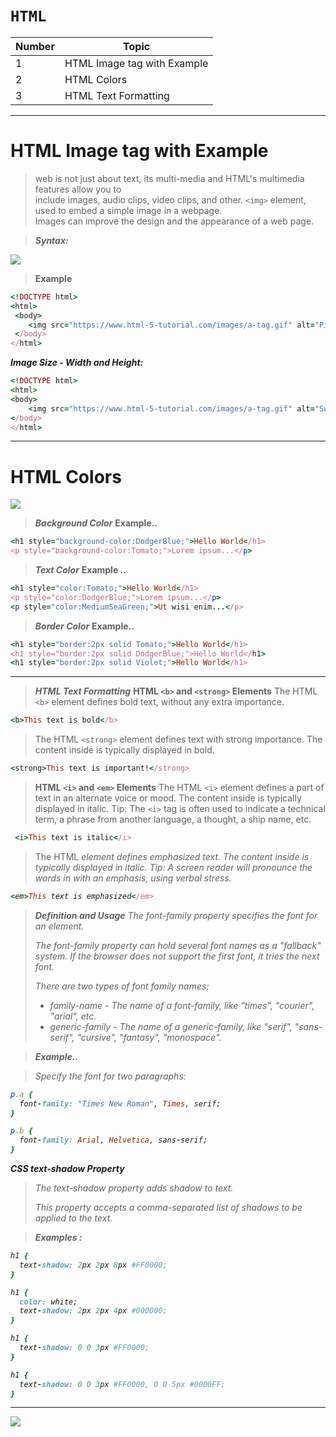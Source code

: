 # `HTML`

| Number       | Topic                       |
| -----------  | --------------------------- |
| 1            | HTML Image tag with Example |
| 2            | HTML Colors                 |
| 3            | HTML Text Formatting        |

<hr>

# HTML Image tag with Example

> web is not just about text, its multi-media and HTML's multimedia features allow you to <br>
> include images, audio clips, video clips, and other. `<img>` element, used to embed a simple image in a webpage. <br>
> Images can improve the design and the appearance of a web page.


> ***Syntax:***

![](https://www.html-5-tutorial.com/images/a-tag.gif)


> **Example**
``` ruby 
<!DOCTYPE html>
<html>
 <body>
    <img src="https://www.html-5-tutorial.com/images/a-tag.gif" alt="Pic is not allowed">
 </body>
</html>
```

***Image Size - Width and Height:***
``` ruby 
<!DOCTYPE html>
<html>
<body>
    <img src="https://www.html-5-tutorial.com/images/a-tag.gif" alt="Sun Rise" width="400px" height="450px">
</body>
</html>
```
<hr>


# HTML Colors

![](https://i.stack.imgur.com/KEKiw.gif)

> ***Background Color***
> **Example..**

``` ruby
<h1 style="background-color:DodgerBlue;">Hello World</h1>
<p style="background-color:Tomato;">Lorem ipsum...</p>
```


> ***Text Color***
> **Example ..**

``` ruby
<h1 style="color:Tomato;">Hello World</h1>
<p style="color:DodgerBlue;">Lorem ipsum...</p>
<p style="color:MediumSeaGreen;">Ut wisi enim...</p>
```

> ***Border Color***
> **Example..**
``` ruby
<h1 style="border:2px solid Tomato;">Hello World</h1>
<h1 style="border:2px solid DodgerBlue;">Hello World</h1>
<h1 style="border:2px solid Violet;">Hello World</h1>
```

<hr>

> ***HTML Text Formatting***
> **HTML `<b>` and `<strong>` Elements**
> The HTML `<b>` element defines bold text, without any extra importance.

``` ruby
<b>This text is bold</b>
```

> The HTML `<strong>` element defines text with strong importance. The content inside is typically displayed in bold.

``` ruby
<strong>This text is important!</strong>
```


> **HTML `<i>` and `<em>` Elements**
> The HTML `<i>` element defines a part of text in an alternate voice or mood. The content inside is typically displayed in italic.
> Tip: The `<i>` tag is often used to indicate a technical term, a phrase from another language, a thought, a ship name, etc.
 
``` ruby
 <i>This text is italic</i>
```
> The HTML <em> element defines emphasized text. The content inside is typically displayed in italic.
> Tip: A screen reader will pronounce the words in <em> with an emphasis, using verbal stress. 
 
``` ruby
<em>This text is emphasized</em>
```

> ***Definition and Usage***
> The font-family property specifies the font for an element.
>
> The font-family property can hold several font names as a "fallback" system. If the browser does not support the first font, it tries the next font.
>
> There are two types of font family names:
>
> - family-name - The name of a font-family, like "times", "courier", "arial", etc.
> - generic-family - The name of a generic-family, like "serif", "sans-serif", "cursive", "fantasy", "monospace".

> **Example..**

> Specify the font for two paragraphs:
``` ruby
p.a {
  font-family: "Times New Roman", Times, serif;
}

p.b {
  font-family: Arial, Helvetica, sans-serif;
}

```

***CSS text-shadow Property***

> The text-shadow property adds shadow to text.
>
> This property accepts a comma-separated list of shadows to be applied to the text.

> **Examples :**

``` ruby
h1 {
  text-shadow: 2px 2px 8px #FF0000;
}
```

``` ruby
h1 {
  color: white;
  text-shadow: 2px 2px 4px #000000;
}
```

``` ruby
h1 {
  text-shadow: 0 0 3px #FF0000;
}
```

``` ruby
h1 {
  text-shadow: 0 0 3px #FF0000, 0 0 5px #0000FF;
}
```
<hr>
 

![](https://freefrontend.com/assets/img/css-text-animations/Shining-Text-Animation-Effects-HTML-CSS.gif)







